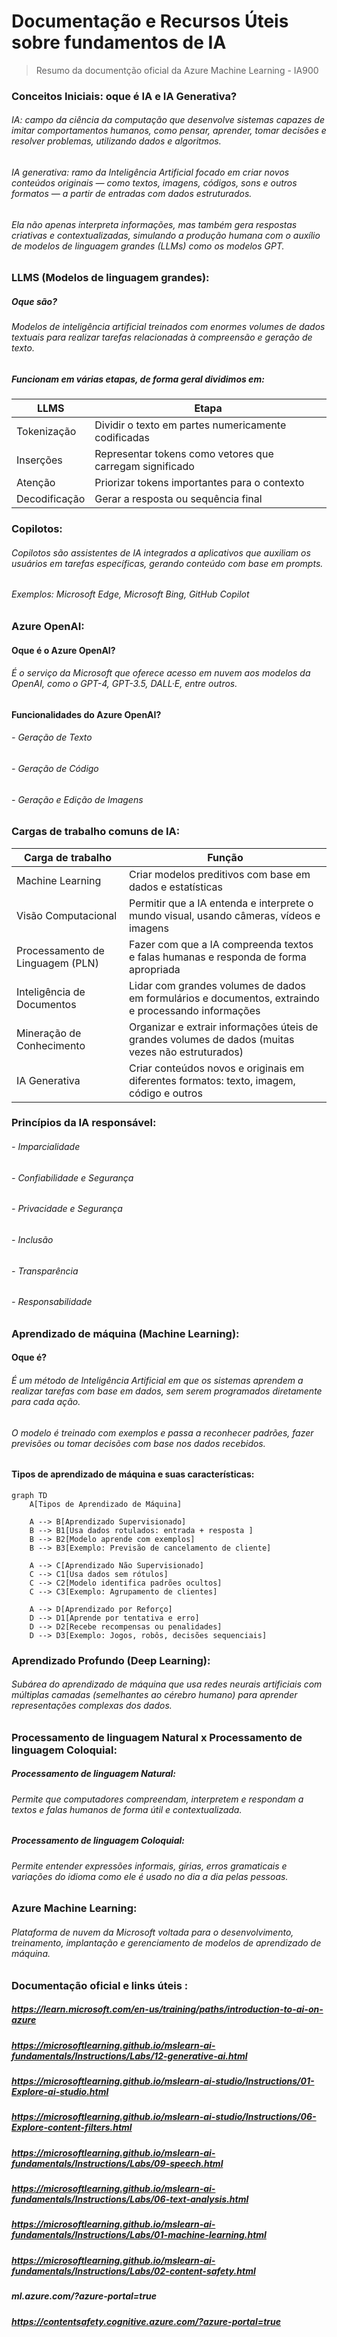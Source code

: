 # Documentação e Recursos Úteis sobre fundamentos de IA
> Resumo da documentção oficial da Azure Machine Learning - IA900

### Conceitos Iniciais: oque é IA e IA Generativa?
###### IA: campo da ciência da computação que desenvolve sistemas capazes de imitar comportamentos humanos, como pensar, aprender, tomar decisões e resolver problemas, utilizando dados e algoritmos.
###### IA generativa:  ramo da Inteligência Artificial focado em criar novos conteúdos originais — como textos, imagens, códigos, sons e outros formatos — a partir de entradas com dados estruturados.
###### Ela não apenas interpreta informações, mas também gera respostas criativas e contextualizadas, simulando a produção humana com o auxílio de modelos de linguagem grandes (LLMs) como os modelos GPT.

### LLMS (Modelos de linguagem grandes):
#####  Oque são?
###### Modelos de inteligência artificial treinados com enormes volumes de dados textuais para realizar tarefas relacionadas à compreensão e geração de texto.
##### Funcionam em várias etapas, de forma geral dividimos em:

| LLMS  | Etapa |
| ------------- | ------------- |
| Tokenização  | Dividir o texto em partes numericamente codificadas  |
| Inserções  | Representar tokens como vetores que carregam significado  |
| Atenção  | Priorizar tokens importantes para o contexto  |
| Decodificação  | Gerar a resposta ou sequência final  |

### Copilotos: 
###### Copilotos são assistentes de IA integrados a aplicativos que auxiliam os usuários em tarefas específicas, gerando conteúdo com base em prompts.
###### Exemplos: Microsoft Edge, Microsoft Bing, GitHub Copilot

### Azure OpenAI:
#### Oque é o Azure OpenAI?
###### É o serviço da Microsoft que oferece acesso em nuvem aos modelos da OpenAI, como o GPT-4, GPT-3.5, DALL·E, entre outros.

#### Funcionalidades do Azure OpenAI?
###### - Geração de Texto
###### - Geração de Código
###### - Geração e Edição de Imagens

### Cargas de trabalho comuns de IA:

| Carga de trabalho  | Função |
| ------------- | ------------- |
| Machine Learning  | Criar modelos preditivos com base em dados e estatísticas  |
| Visão Computacional  | Permitir que a IA entenda e interprete o mundo visual, usando câmeras, vídeos e imagens |
| Processamento de Linguagem (PLN)  | Fazer com que a IA compreenda textos e falas humanas e responda de forma apropriada  |
| Inteligência de Documentos  | Lidar com grandes volumes de dados em formulários e documentos, extraindo e processando informações  |
| Mineração de Conhecimento  |  Organizar e extrair informações úteis de grandes volumes de dados (muitas vezes não estruturados)  |
| IA Generativa  |Criar conteúdos novos e originais em diferentes formatos: texto, imagem, código e outros |

### Princípios da IA responsável:
###### - Imparcialidade
###### - Confiabilidade e Segurança
###### - Privacidade e Segurança
###### - Inclusão
###### - Transparência
###### - Responsabilidade

### Aprendizado de máquina (Machine Learning):
#### Oque é?
###### É um método de Inteligência Artificial em que os sistemas aprendem a realizar tarefas com base em dados, sem serem programados diretamente para cada ação. 
###### O modelo é treinado com exemplos e passa a reconhecer padrões, fazer previsões ou tomar decisões com base nos dados recebidos.
#### Tipos de aprendizado de máquina e suas características:

```mermaid
graph TD
    A[Tipos de Aprendizado de Máquina]

    A --> B[Aprendizado Supervisionado]
    B --> B1[Usa dados rotulados: entrada + resposta ]
    B --> B2[Modelo aprende com exemplos]
    B --> B3[Exemplo: Previsão de cancelamento de cliente]

    A --> C[Aprendizado Não Supervisionado]
    C --> C1[Usa dados sem rótulos]
    C --> C2[Modelo identifica padrões ocultos]
    C --> C3[Exemplo: Agrupamento de clientes]

    A --> D[Aprendizado por Reforço]
    D --> D1[Aprende por tentativa e erro]
    D --> D2[Recebe recompensas ou penalidades]
    D --> D3[Exemplo: Jogos, robôs, decisões sequenciais]

```

### Aprendizado Profundo (Deep Learning):
###### Subárea do aprendizado de máquina que usa redes neurais artificiais com múltiplas camadas (semelhantes ao cérebro humano) para aprender representações complexas dos dados.

### Processamento de linguagem Natural x Processamento de linguagem Coloquial:
##### Processamento de linguagem Natural:
###### Permite que computadores compreendam, interpretem e respondam a textos e falas humanos de forma útil e contextualizada. 
##### Processamento de linguagem Coloquial:
###### Permite entender expressões informais, gírias, erros gramaticais e variações do idioma como ele é usado no dia a dia pelas pessoas.

### Azure Machine Learning:
###### Plataforma de nuvem da Microsoft voltada para o desenvolvimento, treinamento, implantação e gerenciamento de modelos de aprendizado de máquina.

### Documentação oficial e links úteis :
##### https://learn.microsoft.com/en-us/training/paths/introduction-to-ai-on-azure
##### https://microsoftlearning.github.io/mslearn-ai-fundamentals/Instructions/Labs/12-generative-ai.html
##### https://microsoftlearning.github.io/mslearn-ai-studio/Instructions/01-Explore-ai-studio.html
##### https://microsoftlearning.github.io/mslearn-ai-studio/Instructions/06-Explore-content-filters.html
##### https://microsoftlearning.github.io/mslearn-ai-fundamentals/Instructions/Labs/09-speech.html
##### https://microsoftlearning.github.io/mslearn-ai-fundamentals/Instructions/Labs/06-text-analysis.html
##### https://microsoftlearning.github.io/mslearn-ai-fundamentals/Instructions/Labs/01-machine-learning.html
##### https://microsoftlearning.github.io/mslearn-ai-fundamentals/Instructions/Labs/02-content-safety.html
##### ml.azure.com/?azure-portal=true
##### https://contentsafety.cognitive.azure.com/?azure-portal=true
